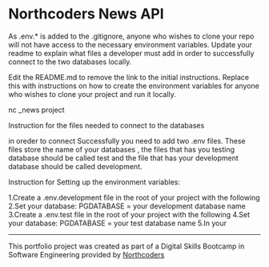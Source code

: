 # Northcoders News API
As .env.* is added to the .gitignore, anyone who wishes to clone your repo will not have access to the necessary environment variables. Update your readme to explain what files a developer must add in order to successfully connect to the two databases locally.

Edit the README.md to remove the link to the initial instructions. Replace this with instructions on how to create the environment variables for anyone who wishes to clone your project and run it locally.

nc _news project

Instruction for the files needed to connect to the databases

in oreder to connect Successfully you need to add two .env files. These files store the name of your databases , the files
that has you testing database should be called test and the file that has your development database should be called development.

Instruction for Setting up the environment variables:

1.Create a .env.development file in the root of your project with the following
2.Set your database: PGDATABASE = your development database name
3.Create a .env.test file in the root of your project with the following
4.Set your database: PGDATABASE = your test database name
5.In your 




--- 

This portfolio project was created as part of a Digital Skills Bootcamp in Software Engineering provided by [Northcoders](https://northcoders.com/)
